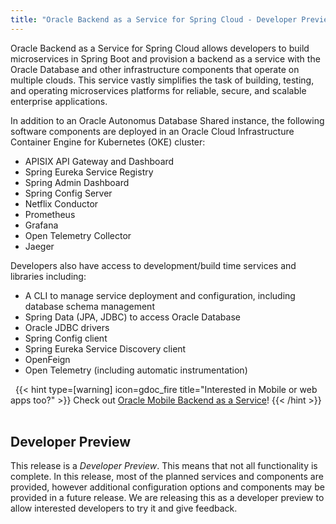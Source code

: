 ```yaml
---
title: "Oracle Backend as a Service for Spring Cloud - Developer Preview"
---
```


Oracle Backend as a Service for Spring Cloud allows developers to build microservices in Spring Boot and
provision a backend as a service with the Oracle Database and other infrastructure components 
that operate on multiple clouds. This service vastly simplifies the task of building, testing, and 
operating microservices platforms for reliable, secure, and scalable enterprise applications. 

In addition to an Oracle Autonomus Database Shared instance, the following software components are deployed in an
Oracle Cloud Infrastructure Container Engine for Kubernetes (OKE) cluster:

- APISIX API Gateway and Dashboard
- Spring Eureka Service Registry
- Spring Admin Dashboard
- Spring Config Server
- Netflix Conductor
- Prometheus
- Grafana
- Open Telemetry Collector
- Jaeger 

Developers also have access to development/build time services and libraries including: 

- A CLI to manage service deployment and configuration, including database schema management
- Spring Data (JPA, JDBC) to access Oracle Database
- Oracle JDBC drivers
- Spring Config client
- Spring Eureka Service Discovery client
- OpenFeign 
- Open Telemetry (including automatic instrumentation)

&nbsp;
{{< hint type=[warning] icon=gdoc_fire title="Interested in Mobile or web apps too?" >}}
Check out [Oracle Mobile Backend as a Service](https://oracle.github.io/microservices-datadriven/mbaas/)!
{{< /hint >}}
&nbsp;

## Developer Preview

This release is a *Developer Preview*. This means that not all functionality is complete. In this release, most of the planned services and components are provided,
however additional configuration options and components may be provided in a future release. We are releasing this as a developer preview to allow interested
developers to try it and give feedback.